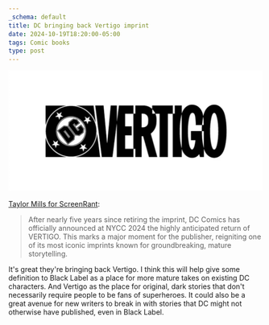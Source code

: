 ```yaml
---
_schema: default
title: DC bringing back Vertigo imprint
date: 2024-10-19T18:20:00-05:00
tags: Comic books
type: post
---
```


![DC Vertigo Logo](/public/uploads/dc-vertigo.jpg)

<a href="https://screenrant.com/dc-vertigo-comics-return-2024/" target="_blank" rel="noopener">Taylor Mills for ScreenRant</a>:

> After nearly five years since retiring the imprint, DC Comics has officially announced at NYCC 2024 the highly anticipated return of VERTIGO. This marks a major moment for the publisher, reigniting one of its most iconic imprints known for groundbreaking, mature storytelling.

It's great they're bringing back Vertigo. I think this will help give some definition to Black Label as a place for more mature takes on existing DC characters. And Vertigo as the place for original, dark stories that don't necessarily require people to be fans of superheroes. It could also be a great avenue for new writers to break in with stories that DC might not otherwise have published, even in Black Label.
